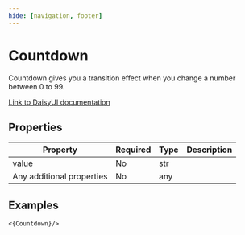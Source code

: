 ```yaml
---
hide: [navigation, footer]
---
```

# Countdown

Countdown gives you a transition effect when you change a number between 0 to 99.

[Link to DaisyUI documentation](https://daisyui.com/components/countdown/)


## Properties

| Property | Required | Type | Description |
|----------|----------|------|-------------|
|value|No|str||
|Any additional properties|No|any||

## Examples

```
<{Countdown}/>
```